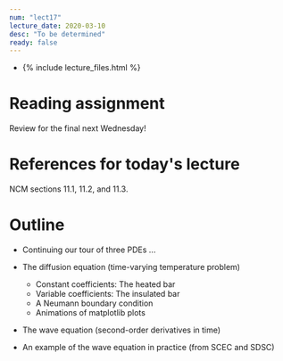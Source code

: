 ```yaml
---
num: "lect17"
lecture_date: 2020-03-10
desc: "To be determined"
ready: false
---
```


* {% include lecture_files.html %}

# Reading assignment

Review for the final next Wednesday!

# References for today's lecture

NCM sections 11.1, 11.2, and 11.3.

# Outline

- Continuing our tour of three PDEs ...

- The diffusion equation (time-varying temperature problem)
  - Constant coefficients: The heated bar
  - Variable coefficients: The insulated bar
  - A Neumann boundary condition
  - Animations of matplotlib plots
- The wave equation (second-order derivatives in time)
- An example of the wave equation in practice (from SCEC and SDSC)
